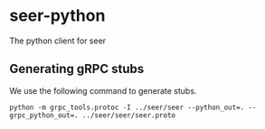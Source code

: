 # seer-python
The python client for seer

## Generating gRPC stubs

We use the following command to generate stubs.
```
python -m grpc_tools.protoc -I ../seer/seer --python_out=. --grpc_python_out=. ../seer/seer/seer.proto
```